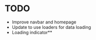 # TODO

- Improve navbar and homepage
- Update to use loaders for data loading
- Loading indicator\*\*
